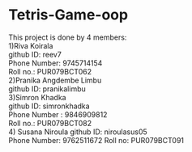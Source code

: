 # Tetris-Game-oop
This project is done by 4 members:<br>
1)Riva Koirala<br>
 github ID: reev7<br>
 Phone Number: 9745714154<br>
 Roll no.: PUR079BCT062<br>
2)Pranika Angdembe Limbu<br>
 github ID: pranikalimbu<br>
3)Simron Khadka<br>
 github ID: simronkhadka<br>
 Phone Number : 9846909812<br>
 Roll no.: PUR079BCT082<br>
4) Susana Niroula
 github ID: niroulasus05<br>
 Phone Number: 9762511672
 Roll no: PUR079BCT091
